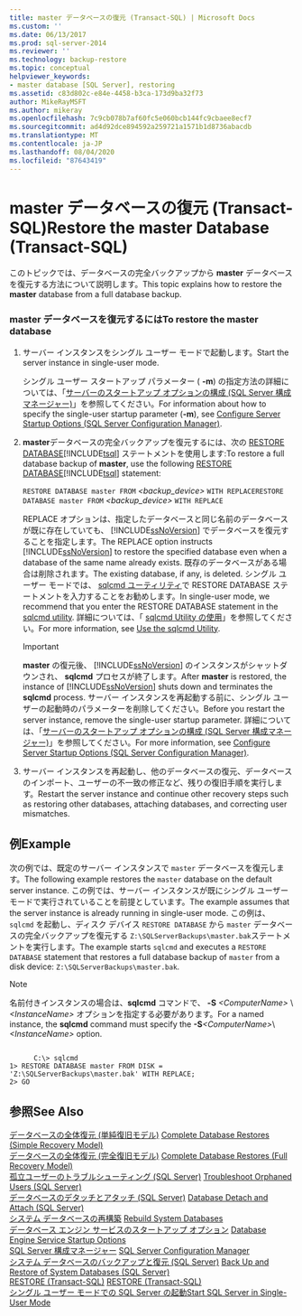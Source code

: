 ```yaml
---
title: master データベースの復元 (Transact-SQL) | Microsoft Docs
ms.custom: ''
ms.date: 06/13/2017
ms.prod: sql-server-2014
ms.reviewer: ''
ms.technology: backup-restore
ms.topic: conceptual
helpviewer_keywords:
- master database [SQL Server], restoring
ms.assetid: c83d802c-e84e-4458-b3ca-173d9ba32f73
author: MikeRayMSFT
ms.author: mikeray
ms.openlocfilehash: 7c9cb078b7af60fc5e060bcb144fc9cbaee8ecf7
ms.sourcegitcommit: ad4d92dce894592a259721a1571b1d8736abacdb
ms.translationtype: MT
ms.contentlocale: ja-JP
ms.lasthandoff: 08/04/2020
ms.locfileid: "87643419"
---
```

# <a name="restore-the-master-database-transact-sql"></a><span data-ttu-id="54d2a-102">master データベースの復元 (Transact-SQL)</span><span class="sxs-lookup"><span data-stu-id="54d2a-102">Restore the master Database (Transact-SQL)</span></span>
  <span data-ttu-id="54d2a-103">このトピックでは、データベースの完全バックアップから **master** データベースを復元する方法について説明します。</span><span class="sxs-lookup"><span data-stu-id="54d2a-103">This topic explains how to restore the **master** database from a full database backup.</span></span>  
  
### <a name="to-restore-the-master-database"></a><span data-ttu-id="54d2a-104">master データベースを復元するには</span><span class="sxs-lookup"><span data-stu-id="54d2a-104">To restore the master database</span></span>  
  
1.  <span data-ttu-id="54d2a-105">サーバー インスタンスをシングル ユーザー モードで起動します。</span><span class="sxs-lookup"><span data-stu-id="54d2a-105">Start the server instance in single-user mode.</span></span>  
  
     <span data-ttu-id="54d2a-106">シングル ユーザー スタートアップ パラメーター ( **-m**) の指定方法の詳細については、「[サーバーのスタートアップ オプションの構成 &#40;SQL Server 構成マネージャー&#41;](../../database-engine/configure-windows/scm-services-configure-server-startup-options.md)」を参照してください。</span><span class="sxs-lookup"><span data-stu-id="54d2a-106">For information about how to specify the single-user startup parameter (**-m**), see [Configure Server Startup Options &#40;SQL Server Configuration Manager&#41;](../../database-engine/configure-windows/scm-services-configure-server-startup-options.md).</span></span>  
  
2.  <span data-ttu-id="54d2a-107">**master**データベースの完全バックアップを復元するには、次の [RESTORE DATABASE](/sql/t-sql/statements/restore-statements-transact-sql)[!INCLUDE[tsql](../../includes/tsql-md.md)] ステートメントを使用します:</span><span class="sxs-lookup"><span data-stu-id="54d2a-107">To restore a full database backup of **master**, use the following [RESTORE DATABASE](/sql/t-sql/statements/restore-statements-transact-sql)[!INCLUDE[tsql](../../includes/tsql-md.md)] statement:</span></span>  
  
     <span data-ttu-id="54d2a-108">`RESTORE DATABASE master FROM`  *<backup_device>*  `WITH REPLACE`</span><span class="sxs-lookup"><span data-stu-id="54d2a-108">`RESTORE DATABASE master FROM`  *<backup_device>*  `WITH REPLACE`</span></span>  
  
     <span data-ttu-id="54d2a-109">REPLACE オプションは、指定したデータベースと同じ名前のデータベースが既に存在していても、 [!INCLUDE[ssNoVersion](../../../includes/ssnoversion-md.md)] でデータベースを復元することを指定します。</span><span class="sxs-lookup"><span data-stu-id="54d2a-109">The REPLACE option instructs [!INCLUDE[ssNoVersion](../../../includes/ssnoversion-md.md)] to restore the specified database even when a database of the same name already exists.</span></span> <span data-ttu-id="54d2a-110">既存のデータベースがある場合は削除されます。</span><span class="sxs-lookup"><span data-stu-id="54d2a-110">The existing database, if any, is deleted.</span></span> <span data-ttu-id="54d2a-111">シングル ユーザー モードでは、 [sqlcmd ユーティリティ](../../tools/sqlcmd-utility.md)で RESTORE DATABASE ステートメントを入力することをお勧めします。</span><span class="sxs-lookup"><span data-stu-id="54d2a-111">In single-user mode, we recommend that you enter the RESTORE DATABASE statement in the [sqlcmd utility](../../tools/sqlcmd-utility.md).</span></span> <span data-ttu-id="54d2a-112">詳細については、「 [sqlcmd Utility の使用](../scripting/sqlcmd-use-the-utility.md)」を参照してください。</span><span class="sxs-lookup"><span data-stu-id="54d2a-112">For more information, see [Use the sqlcmd Utility](../scripting/sqlcmd-use-the-utility.md).</span></span>  
  
    > [!IMPORTANT]  
    >  <span data-ttu-id="54d2a-113">**master** の復元後、 [!INCLUDE[ssNoVersion](../../../includes/ssnoversion-md.md)] のインスタンスがシャットダウンされ、 **sqlcmd** プロセスが終了します。</span><span class="sxs-lookup"><span data-stu-id="54d2a-113">After **master** is restored, the instance of [!INCLUDE[ssNoVersion](../../../includes/ssnoversion-md.md)] shuts down and terminates the **sqlcmd** process.</span></span> <span data-ttu-id="54d2a-114">サーバー インスタンスを再起動する前に、シングル ユーザーの起動時のパラメーターを削除してください。</span><span class="sxs-lookup"><span data-stu-id="54d2a-114">Before you restart the server instance, remove the single-user startup parameter.</span></span> <span data-ttu-id="54d2a-115">詳細については、「[サーバーのスタートアップ オプションの構成 &#40;SQL Server 構成マネージャー&#41;](../../database-engine/configure-windows/scm-services-configure-server-startup-options.md)」を参照してください。</span><span class="sxs-lookup"><span data-stu-id="54d2a-115">For more information, see [Configure Server Startup Options &#40;SQL Server Configuration Manager&#41;](../../database-engine/configure-windows/scm-services-configure-server-startup-options.md).</span></span>  
  
3.  <span data-ttu-id="54d2a-116">サーバー インスタンスを再起動し、他のデータベースの復元、データベースのインポート、ユーザーの不一致の修正など、残りの復旧手順を実行します。</span><span class="sxs-lookup"><span data-stu-id="54d2a-116">Restart the server instance and continue other recovery steps such as restoring other databases, attaching databases, and correcting user mismatches.</span></span>  
  
## <a name="example"></a><span data-ttu-id="54d2a-117">例</span><span class="sxs-lookup"><span data-stu-id="54d2a-117">Example</span></span>  
 <span data-ttu-id="54d2a-118">次の例では、既定のサーバー インスタンスで `master` データベースを復元します。</span><span class="sxs-lookup"><span data-stu-id="54d2a-118">The following example restores the `master` database on the default server instance.</span></span> <span data-ttu-id="54d2a-119">この例では、サーバー インスタンスが既にシングル ユーザー モードで実行されていることを前提としています。</span><span class="sxs-lookup"><span data-stu-id="54d2a-119">The example assumes that the server instance is already running in single-user mode.</span></span> <span data-ttu-id="54d2a-120">この例は、 `sqlcmd` を起動し、ディスク デバイス `RESTORE DATABASE` から `master` データベースの完全バックアップを復元する `Z:\SQLServerBackups\master.bak`ステートメントを実行します。</span><span class="sxs-lookup"><span data-stu-id="54d2a-120">The example starts `sqlcmd` and executes a `RESTORE DATABASE` statement that restores a full database backup of `master` from a disk device: `Z:\SQLServerBackups\master.bak`.</span></span>  
  
> [!NOTE]
>  <span data-ttu-id="54d2a-121">名前付きインスタンスの場合は、**sqlcmd** コマンドで、 **-S** _\<ComputerName>_ \\ *\<InstanceName>* オプションを指定する必要があります。</span><span class="sxs-lookup"><span data-stu-id="54d2a-121">For a named instance, the **sqlcmd** command must specify the **-S**_\<ComputerName>_\\*\<InstanceName>* option.</span></span>  
  
```  
  
      C:\> sqlcmd  
1> RESTORE DATABASE master FROM DISK = 'Z:\SQLServerBackups\master.bak' WITH REPLACE;  
2> GO  
```  
  
## <a name="see-also"></a><span data-ttu-id="54d2a-122">参照</span><span class="sxs-lookup"><span data-stu-id="54d2a-122">See Also</span></span>  
 <span data-ttu-id="54d2a-123">[データベースの全体復元 &#40;単純復旧モデル&#41;](complete-database-restores-simple-recovery-model.md) </span><span class="sxs-lookup"><span data-stu-id="54d2a-123">[Complete Database Restores &#40;Simple Recovery Model&#41;](complete-database-restores-simple-recovery-model.md) </span></span>  
 <span data-ttu-id="54d2a-124">[データベースの全体復元 &#40;完全復旧モデル&#41;](complete-database-restores-full-recovery-model.md) </span><span class="sxs-lookup"><span data-stu-id="54d2a-124">[Complete Database Restores &#40;Full Recovery Model&#41;](complete-database-restores-full-recovery-model.md) </span></span>  
 <span data-ttu-id="54d2a-125">[孤立ユーザーのトラブルシューティング &#40;SQL Server&#41;](../../sql-server/failover-clusters/troubleshoot-orphaned-users-sql-server.md) </span><span class="sxs-lookup"><span data-stu-id="54d2a-125">[Troubleshoot Orphaned Users &#40;SQL Server&#41;](../../sql-server/failover-clusters/troubleshoot-orphaned-users-sql-server.md) </span></span>  
 <span data-ttu-id="54d2a-126">[データベースのデタッチとアタッチ &#40;SQL Server&#41;](../databases/database-detach-and-attach-sql-server.md) </span><span class="sxs-lookup"><span data-stu-id="54d2a-126">[Database Detach and Attach &#40;SQL Server&#41;](../databases/database-detach-and-attach-sql-server.md) </span></span>  
 <span data-ttu-id="54d2a-127">[システム データベースの再構築](../databases/system-databases.md) </span><span class="sxs-lookup"><span data-stu-id="54d2a-127">[Rebuild System Databases](../databases/system-databases.md) </span></span>  
 <span data-ttu-id="54d2a-128">[データベース エンジン サービスのスタートアップ オプション](../../database-engine/configure-windows/database-engine-service-startup-options.md) </span><span class="sxs-lookup"><span data-stu-id="54d2a-128">[Database Engine Service Startup Options](../../database-engine/configure-windows/database-engine-service-startup-options.md) </span></span>  
 <span data-ttu-id="54d2a-129">[SQL Server 構成マネージャー](../sql-server-configuration-manager.md) </span><span class="sxs-lookup"><span data-stu-id="54d2a-129">[SQL Server Configuration Manager](../sql-server-configuration-manager.md) </span></span>  
 <span data-ttu-id="54d2a-130">[システム データベースのバックアップと復元 &#40;SQL Server&#41;](back-up-and-restore-of-system-databases-sql-server.md) </span><span class="sxs-lookup"><span data-stu-id="54d2a-130">[Back Up and Restore of System Databases &#40;SQL Server&#41;](back-up-and-restore-of-system-databases-sql-server.md) </span></span>  
 <span data-ttu-id="54d2a-131">[RESTORE &#40;Transact-SQL&#41;](/sql/t-sql/statements/restore-statements-transact-sql) </span><span class="sxs-lookup"><span data-stu-id="54d2a-131">[RESTORE &#40;Transact-SQL&#41;](/sql/t-sql/statements/restore-statements-transact-sql) </span></span>  
 [<span data-ttu-id="54d2a-132">シングル ユーザー モードでの SQL Server の起動</span><span class="sxs-lookup"><span data-stu-id="54d2a-132">Start SQL Server in Single-User Mode</span></span>](../../database-engine/configure-windows/start-sql-server-in-single-user-mode.md)  
  
  
